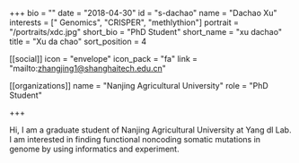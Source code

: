 +++
bio = ""
date = "2018-04-30"
id = "s-dachao"
name = "Dachao Xu"
interests = [" Genomics", "CRISPER", "methlythion"]
portrait = "/portraits/xdc.jpg"
short_bio = "PhD Student"
short_name = "xu dachao"
title = "Xu da chao"
sort_position = 4

[[social]]
    icon = "envelope"
    icon_pack = "fa"
    link = "mailto:zhangjing1@shanghaitech.edu.cn"

[[organizations]]
    name = "Nanjing Agricultural University"
    role = "PhD Student"

+++

Hi, I am a graduate student of Nanjing Agricultural University at Yang dl Lab. I am interested in finding functional noncoding somatic mutations in genome by using informatics and experiment.

